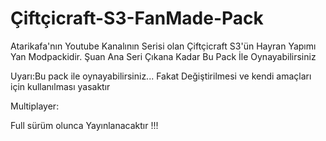 # Çiftçicraft-S3-FanMade-Pack
Atarikafa'nın Youtube Kanalının Serisi olan Çiftçicraft S3'ün Hayran Yapımı Yan Modpackidir.
Şuan Ana Seri Çıkana Kadar Bu Pack İle Oynayabilirsiniz

Uyarı:Bu pack ile oynayabilirsiniz... Fakat Değiştirilmesi ve kendi amaçları için kullanılması yasaktır

Multiplayer:

Full sürüm olunca Yayınlanacaktır !!!
